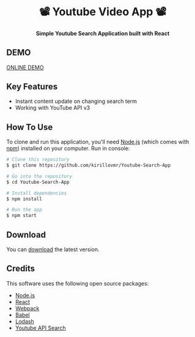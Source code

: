 <h1 align="center">
  📽 Youtube Video App 📽
  <br>
</h1>

<h4 align="center">Simple Youtube Search Application built with React</h4>

## DEMO
[ONLINE DEMO](https://kirillovmr.github.io/Youtube-Search-App/)

## Key Features

* Instant content update on changing search term
* Working with YouTube API v3

## How To Use

To clone and run this application, you'll need [Node.js](https://nodejs.org/en/download/) (which comes with [npm](http://npmjs.com)) installed on your computer.
Run in console:

```bash
# Clone this repository
$ git clone https://github.com/kirillovmr/Youtube-Search-App

# Go into the repository
$ cd Youtube-Search-App

# Install dependencies
$ npm install

# Run the app
$ npm start
```

## Download

You can [download](https://github.com/kirillovmr/Youtube-Search-App/archive/master.zip) the latest version.

## Credits

This software uses the following open source packages:

- [Node.js](https://nodejs.org/)
- [React](https://reactjs.org)
- [Webpack](https://webpack.js.org)
- [Babel](https://babeljs.io)
- [Lodash](https://lodash.com)
- [Youtube API Search](https://www.npmjs.com/package/youtube-api-search)